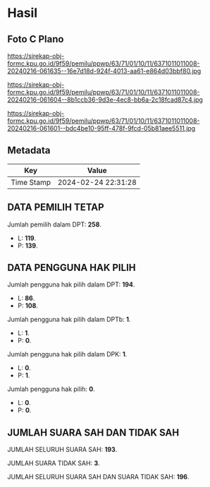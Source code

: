 # Hasil

## Foto C Plano

https://sirekap-obj-formc.kpu.go.id/9f59/pemilu/ppwp/63/71/01/10/11/6371011011008-20240216-061635--16e7d18d-924f-4013-aa61-e864d03bbf80.jpg

https://sirekap-obj-formc.kpu.go.id/9f59/pemilu/ppwp/63/71/01/10/11/6371011011008-20240216-061604--8b1ccb36-9d3e-4ec8-bb6a-2c18fcad87c4.jpg

https://sirekap-obj-formc.kpu.go.id/9f59/pemilu/ppwp/63/71/01/10/11/6371011011008-20240216-061601--bdc4be10-95ff-478f-9fcd-05b81aee5511.jpg


## Metadata

| Key        | Value               |
| ---------- | ------------------- |
| Time Stamp | 2024-02-24 22:31:28 |


## DATA PEMILIH TETAP

Jumlah pemilih dalam DPT: **258**.
 * L: **119**.
 * P: **139**.

## DATA PENGGUNA HAK PILIH

Jumlah pengguna hak pilih dalam DPT: **194**.
 * L: **86**.
 * P: **108**.

Jumlah pengguna hak pilih dalam DPTb: **1**.
 * L: **1**.
 * P: **0**.

Jumlah pengguna hak pilih dalam DPK: **1**.
 * L: **0**.
 * P: **1**.

Jumlah pengguna hak pilih: **0**.
 * L: **0**.
 * P: **0**.

## JUMLAH SUARA SAH DAN TIDAK SAH

JUMLAH SELURUH SUARA SAH: **193**.

JUMLAH SUARA TIDAK SAH: **3**.

JUMLAH SELURUH SUARA SAH DAN SUARA TIDAK SAH: **196**.


